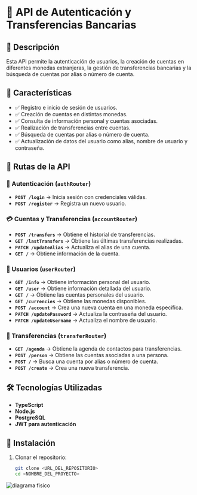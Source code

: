 # 📌 API de Autenticación y Transferencias Bancarias  

## 📖 Descripción  
Esta API permite la autenticación de usuarios, la creación de cuentas en diferentes monedas extranjeras, la gestión de transferencias bancarias y la búsqueda de cuentas por alias o número de cuenta.  

## 🚀 Características  
- ✅ Registro e inicio de sesión de usuarios.  
- ✅ Creación de cuentas en distintas monedas.  
- ✅ Consulta de información personal y cuentas asociadas.  
- ✅ Realización de transferencias entre cuentas.  
- ✅ Búsqueda de cuentas por alias o número de cuenta.  
- ✅ Actualización de datos del usuario como alias, nombre de usuario y contraseña.  

## 📌 Rutas de la API  

### 🔐 Autenticación (`authRouter`)  
- **`POST /login`** → Inicia sesión con credenciales válidas.  
- **`POST /register`** → Registra un nuevo usuario.  

### 💳 Cuentas y Transferencias (`accountRouter`)  
- **`POST /transfers`** → Obtiene el historial de transferencias.  
- **`GET /lastTransfers`** → Obtiene las últimas transferencias realizadas.  
- **`PATCH /updateAlias`** → Actualiza el alias de una cuenta.  
- **`GET /`** → Obtiene información de la cuenta.  

### 👤 Usuarios (`userRouter`)  
- **`GET /info`** → Obtiene información personal del usuario.  
- **`GET /user`** → Obtiene información detallada del usuario.  
- **`GET /`** → Obtiene las cuentas personales del usuario.  
- **`GET /currencies`** → Obtiene las monedas disponibles.  
- **`POST /account`** → Crea una nueva cuenta en una moneda específica.  
- **`PATCH /updatePassword`** → Actualiza la contraseña del usuario.  
- **`PATCH /updateUsername`** → Actualiza el nombre de usuario.  

### 💸 Transferencias (`transferRouter`)  
- **`GET /agenda`** → Obtiene la agenda de contactos para transferencias.  
- **`POST /person`** → Obtiene las cuentas asociadas a una persona.  
- **`POST /`** → Busca una cuenta por alias o número de cuenta.  
- **`POST /create`** → Crea una nueva transferencia.  

## 🛠️ Tecnologías Utilizadas  
- **TypeScript**  
- **Node.js**  
- **PostgreSQL**  
- **JWT para autenticación**  

## 📌 Instalación  
1. Clonar el repositorio:  
   ```sh
   git clone <URL_DEL_REPOSITORIO>
   cd <NOMBRE_DEL_PROYECTO>


![diagrama fisico](https://github.com/user-attachments/assets/803c213c-2175-46a9-9b8e-de6e54eddbae)

